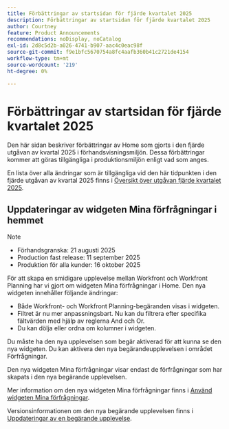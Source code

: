 ```yaml
---
title: Förbättringar av startsidan för fjärde kvartalet 2025
description: Förbättringar av startsidan för fjärde kvartalet 2025
author: Courtney
feature: Product Announcements
recommendations: noDisplay, noCatalog
exl-id: 2d8c5d2b-a026-4741-b907-aac4c0eac98f
source-git-commit: f9e1bfc5670754a8fc4aafb360b41c2721de4154
workflow-type: tm+mt
source-wordcount: '219'
ht-degree: 0%

---
```


# Förbättringar av startsidan för fjärde kvartalet 2025

Den här sidan beskriver förbättringar av Home som gjorts i den fjärde utgåvan av kvartal 2025 i förhandsvisningsmiljön. Dessa förbättringar kommer att göras tillgängliga i produktionsmiljön enligt vad som anges.

En lista över alla ändringar som är tillgängliga vid den här tidpunkten i den fjärde utgåvan av kvartal 2025 finns i [Översikt över utgåvan fjärde kvartalet 2025](/help/quicksilver/product-announcements/product-releases/25-q4-release-activity/25-q4-release-overview.md).

## Uppdateringar av widgeten Mina förfrågningar i hemmet

>[!NOTE]
>
>* Förhandsgranska: 21 augusti 2025
>* Production fast release: 11 september 2025
>* Produktion för alla kunder: 16 oktober 2025

För att skapa en smidigare upplevelse mellan Workfront och Workfront Planning har vi gjort om widgeten Mina förfrågningar i Home. Den nya widgeten innehåller följande ändringar:

* Både Workfront- och Workfront Planning-begäranden visas i widgeten.
* Filtret är nu mer anpassningsbart. Nu kan du filtrera efter specifika fältvärden med hjälp av reglerna And och Or.
* Du kan dölja eller ordna om kolumner i widgeten.

Du måste ha den nya upplevelsen som begär aktiverad för att kunna se den nya widgeten. Du kan aktivera den nya begärandeupplevelsen i området Förfrågningar.

Den nya widgeten Mina förfrågningar visar endast de förfrågningar som har skapats i den nya begärande upplevelsen.

Mer information om den nya widgeten Mina förfrågningar finns i [Använd widgeten Mina förfrågningar](/help/quicksilver/workfront-basics/using-home/using-the-home-area/my-requests-widget.md).

Versionsinformationen om den nya begärande upplevelsen finns i [Uppdateringar av en begärande upplevelse](/help/quicksilver/product-announcements/product-releases/25-q4-release-activity/25-q4-requests.md#updates-to-requesting-experience).
